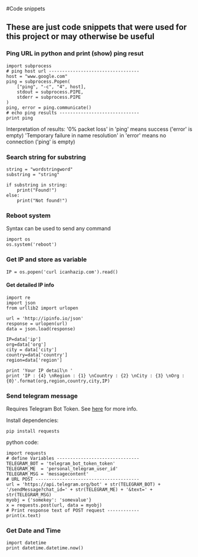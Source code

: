 #Code snippets

## These are just code snippets that were used for this project or may otherwise be useful

### Ping URL in python and print (show) ping resut
```
import subprocess
# ping host url ----------------------------------
host = "www.google.com"
ping = subprocess.Popen(
    ["ping", "-c", "4", host],
    stdout = subprocess.PIPE,
    stderr = subprocess.PIPE
)
ping, error = ping.communicate()
# echo ping results ------------------------------
print ping
```
Interpretation of results:
'0% packet loss'                            in 'ping'   means success       ('error' is empty)
'Temporary failure in name resolution'      in 'error'  means no connection ('ping' is empty)

### Search string for substring
```
string = "wordstringword"
substring = "string"

if substring in string:
    print("Found!")
else:
    print("Not found!")

```

### Reboot system
Syntax can be used to send any command
```
import os
os.system('reboot')
```

### Get IP and store as variable
```
IP = os.popen('curl icanhazip.com').read()
```
#### Get detailed IP info
```
import re
import json
from urllib2 import urlopen

url = 'http://ipinfo.io/json'
response = urlopen(url)
data = json.load(response)

IP=data['ip']
org=data['org']
city = data['city']
country=data['country']
region=data['region']

print 'Your IP detail\n '
print 'IP : {4} \nRegion : {1} \nCountry : {2} \nCity : {3} \nOrg : {0}'.format(org,region,country,city,IP)
```

### Send telegram message
Requires Telegram Bot Token. See [here](https://core.telegram.org/bots) for more info.

Install dependencies:
```
pip install requests
```
python code:
```
import requests
# define Variables -------------------------------
TELEGRAM_BOT = 'telegram_bot_token_token'
TELEGRAM_ME  = 'personal_telegram_user_id'
TELEGRAM_MSG = 'messagecontent'
# URL POST ---------------------------------------
url = 'https://api.telegram.org/bot' + str(TELEGRAM_BOT) + '/sendMessage?chat_id=' + str(TELEGRAM_ME) + '&text=' + str(TELEGRAM_MSG)
myobj = {'somekey': 'somevalue'}
x = requests.post(url, data = myobj)
# Print response text of POST request ------------
print(x.text)
```
### Get Date and Time
```
import datetime
print datetime.datetime.now()
```
